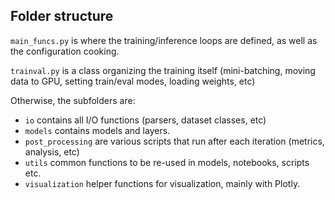 ## Folder structure

`main_funcs.py` is where the training/inference loops are defined, as well as the configuration cooking.

`trainval.py` is a class organizing the training itself (mini-batching, moving data to GPU, setting train/eval modes, loading weights, etc)

Otherwise, the subfolders are:
* `io` contains all I/O functions (parsers, dataset classes, etc)
* `models` contains models and layers.
* `post_processing` are various scripts that run after each iteration (metrics, analysis, etc)
* `utils` common functions to be re-used in models, notebooks, scripts etc.
* `visualization` helper functions for visualization, mainly with Plotly.
